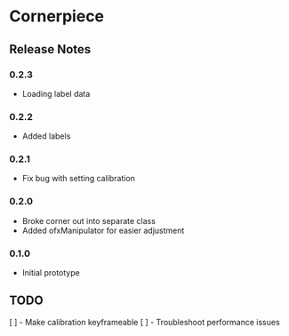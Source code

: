 Cornerpiece
=============

Release Notes
--------------

### 0.2.3

 * Loading label data

### 0.2.2

 * Added labels

### 0.2.1

 * Fix bug with setting calibration


### 0.2.0

 * Broke corner out into separate class
 * Added ofxManipulator for easier adjustment

### 0.1.0

 * Initial prototype
 
 
TODO
-----

[ ] - Make calibration keyframeable
[ ] - Troubleshoot performance issues 